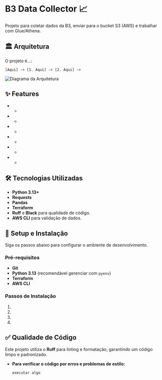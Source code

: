 # B3 Data Collector 📈


Projeto para coletar dados da B3, enviar para o bucket S3 (AWS) e trabalhar com Glue/Athena.

## 🏛️ Arquitetura

O projeto é...:

`[Aqui] -> [1. Aqui] -> [2. Aqui] -> `

![Diagrama da Arquitetura](imagem.png)

## ✨ Features

* - 
* -
* -
* -
* -
* -

## 🛠️ Tecnologias Utilizadas

* **Python 3.13+**
* **Requests** 
* **Pandas** 
* **Terraform**
* **Ruff** e **Black** para qualidade de código.
* **AWS CLI** para validação de dados.

## 🚀 Setup e Instalação

Siga os passos abaixo para configurar o ambiente de desenvolvimento.

### Pré-requisitos
* **Git**
* **Python 3.13** (recomendável gerenciar com `pyenv`)
* **Terraform**
* **AWS CLI**


### Passos de Instalação

1.
2. 
3. 
4. 


## ✅ Qualidade de Código

Este projeto utiliza o **Ruff** para linting e formatação, garantindo um código limpo e padronizado.

* **Para verificar o código por erros e problemas de estilo:**
    ```bash
    executar algo
    ```

